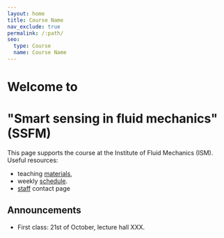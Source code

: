 ```yaml
---
layout: home
title: Course Name
nav_exclude: true
permalink: /:path/
seo:
  type: Course
  name: Course Name
---
```


# Welcome to 
# "Smart sensing in fluid mechanics" (SSFM)

This page supports the course at the Institute of Fluid Mechanics (ISM).
Useful resources:

- teaching [materials](materials.md),
- weekly [schedule](schedule.md).
- [staff](staff.md) contact page


## Announcements

- First class: 21st of October, lecture hall XXX.
